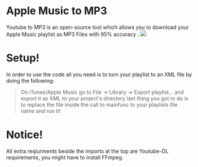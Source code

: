 # Apple Music to MP3


Youtube to MP3 is an open-source tool which allows you to download your Apple Music playlist as MP3 Files with 95% accuracy .
![](https://camo.githubusercontent.com/78f47a09877ba9d28da1887a93e5c3bc2efb309c1e910eb21135becd2998238a/68747470733a2f2f696d672e736869656c64732e696f2f62616467652f4c6963656e73652d4d49542d79656c6c6f772e737667)
# Setup!

In order to use the code all you need is to turn your playlist to an XML file by doing the following:
>On iTunes/Apple Music go to File -> Library -> Export playlist... and export it as XML to your project's directory
last thing you got to do is to replace the file inside the call to mainfunc to your playlists file name and run it!

# Notice!
All extra reqiurments beside the imports at the top are Youtube-DL requirements, you might have to install FFmpeg.
